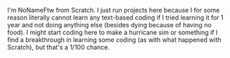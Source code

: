 I'm NoNameFtw from Scratch. I just run projects here because I for some reason literally cannot learn any text-based coding if I tried learning it for 1 year and not doing anything else (besides dying because of having no food). I might start coding here to make a hurricane sim or something if I find a breakthrough in learning some coding (as with what happened with Scratch), but that's a 1/100 chance.
